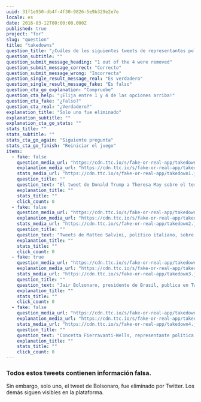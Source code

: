 ```yaml
---
uuid: 31f1e950-db4f-4f30-9826-5e9b329e2e7e
locale: es
date: 2016-03-12T00:00:00.000Z
published: true
project: "for"
slug: "question"
title: "takedowns"
question_title: "¿Cuáles de los siguientes tweets de representantes políticos fueron eliminados de Twitter?"
question_subtitle: ""
question_submit_message_heading: "1 out of the 4 were removed"
question_submit_message_correct: "Correcto"
question_submit_message_wrong: "Incorrecta"
question_single_result_message_real: "Es verdadero"
question_single_result_message_fake: "Es falso"
question_cta_go_explanation: "Compruebe"
question_cta_help: "¡Elija entre 1 y 4 de las opciones arriba!"
question_cta_fake: "¿Falso?"
question_cta_real: "¿Verdadero?"
explanation_title: "Solo uno fue eliminado"
explanation_subtitle: ""
explanation_cta_go_stats: ""
stats_title: ""
stats_subtitle: ""
stats_cta_go_again: "Siguiente pregunta"
stats_cta_go_finish: "Reiniciar el juego"
items:
  - fake: false
    question_media_url: "https://cdn.ttc.io/s/fake-or-real-app/takedown1.jpg"
    explanation_media_url: "https://cdn.ttc.io/s/fake-or-real-app/takedown1.jpg"
    stats_media_url: "https://cdn.ttc.io/s/fake-or-real-app/takedown1.jpg"
    question_title: ""
    question_text: "El tweet de Donald Trump a Theresa May sobre el terrorismo islámico"
    explanation_title: ""
    stats_title: ""
    click_count: 0
  - fake: false
    question_media_url: "https://cdn.ttc.io/s/fake-or-real-app/takedown2.jpg"
    explanation_media_url: "https://cdn.ttc.io/s/fake-or-real-app/takedown2.jpg"
    stats_media_url: "https://cdn.ttc.io/s/fake-or-real-app/takedown2.jpg"
    question_title: ""
    question_text: "Tweets de Matteo Salvini, político italiano, sobre mitos del coronavirus"
    explanation_title: ""
    stats_title: ""
    click_count: 0
  - fake: true
    question_media_url: "https://cdn.ttc.io/s/fake-or-real-app/takedown3.jpg"
    explanation_media_url: "https://cdn.ttc.io/s/fake-or-real-app/takedown3.jpg"
    stats_media_url: "https://cdn.ttc.io/s/fake-or-real-app/takedown3.jpg"
    question_title: ""
    question_text: "Jair Bolsonaro, presidente de Brasil, publica en Twitter un vídeo mostrando las fábricas que permanecieron abiertas durante la emergencia sanitaria del Coronavirus, indicando que dicha situación suponía una amenaza a la salud de las personas"
    explanation_title: ""
    stats_title: ""
    click_count: 0
  - fake: false
    question_media_url: "https://cdn.ttc.io/s/fake-or-real-app/takedown4.jpg"
    explanation_media_url: "https://cdn.ttc.io/s/fake-or-real-app/takedown4.jpg"
    stats_media_url: "https://cdn.ttc.io/s/fake-or-real-app/takedown4.jpg"
    question_title: ""
    question_text: "Concetta Fierravanti-Wells, representante política australiana, afirma que los incendios forestales fueron provocados por pirómanos"
    explanation_title: ""
    stats_title: ""
    click_count: 0
---
```

### Todos estos tweets contienen información falsa. 

Sin embargo, solo uno, el tweet de Bolsonaro, fue eliminado por Twitter. Los demás siguen visibles en la plataforma.
